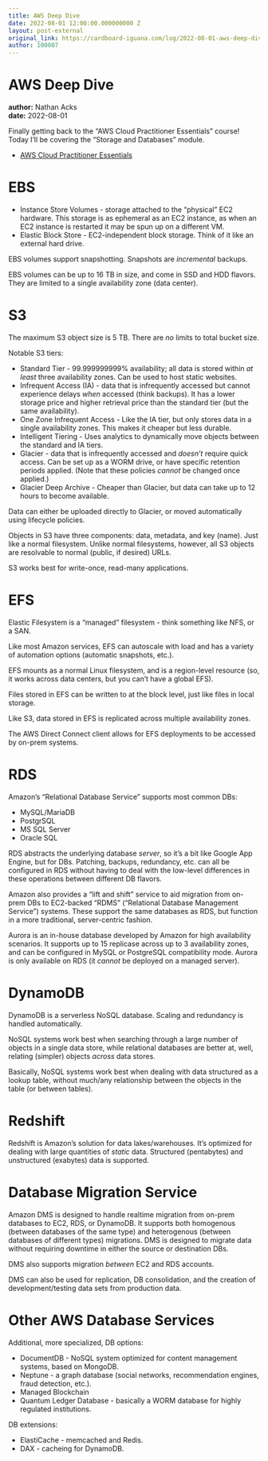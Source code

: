 ```yaml
---
title: AWS Deep Dive
date: 2022-08-01 12:00:00.000000000 Z
layout: post-external
original_link: https://cardboard-iguana.com/log/2022-08-01-aws-deep-dive.html
author: 100007
---
```


# AWS Deep Dive

**author:** Nathan Acks  
**date:** 2022-08-01

Finally getting back to the “AWS Cloud Practitioner Essentials” course! Today I’ll be covering the “Storage and Databases” module.

- [AWS Cloud Practitioner Essentials](https://www.aws.training/learningobject/curriculum?id=27076)

# EBS

- Instance Store Volumes - storage attached to the “physical” EC2 hardware. This storage is as ephemeral as an EC2 instance, as when an EC2 instance is restarted it may be spun up on a different VM.
- Elastic Block Store - EC2-independent block storage. Think of it like an external hard drive.

EBS volumes support snapshotting. Snapshots are _incremental_ backups.

EBS volumes can be up to 16 TB in size, and come in SSD and HDD flavors. They are limited to a single availability zone (data center).

# S3

The maximum S3 object size is 5 TB. There are _no_ limits to total bucket size.

Notable S3 tiers:

- Standard Tier - 99.999999999% availability; all data is stored within _at least_ three availability zones. Can be used to host static websites.
- Infrequent Access (IA) - data that is infrequently accessed but cannot experience delays _when_ accessed (think backups). It has a lower storage price and higher retrieval price than the standard tier (but the same availability).
- One Zone Infrequent Access - Like the IA tier, but only stores data in a single availability zones. This makes it cheaper but less durable.
- Intelligent Tiering - Uses analytics to dynamically move objects between the standard and IA tiers.
- Glacier - data that is infrequently accessed and _doesn’t_ require quick access. Can be set up as a WORM drive, or have specific retention periods applied. (Note that these policies _cannot_ be changed once applied.)
- Glacier Deep Archive - Cheaper than Glacier, but data can take up to 12 hours to become available.

Data can either be uploaded directly to Glacier, or moved automatically using lifecycle policies.

Objects in S3 have three components: data, metadata, and key (name). Just like a normal filesystem. Unlike normal filesystems, however, all S3 objects are resolvable to normal (public, if desired) URLs.

S3 works best for write-once, read-many applications.

# EFS

Elastic Filesystem is a “managed” filesystem - think something like NFS, or a SAN.

Like most Amazon services, EFS can autoscale with load and has a variety of automation options (automatic snapshots, etc.).

EFS mounts as a normal Linux filesystem, and is a region-level resource (so, it works across data centers, but you can’t have a global EFS).

Files stored in EFS can be written to at the block level, just like files in local storage.

Like S3, data stored in EFS is replicated across multiple availability zones.

The AWS Direct Connect client allows for EFS deployments to be accessed by on-prem systems.

# RDS

Amazon’s “Relational Database Service” supports most common DBs:

- MySQL/MariaDB
- PostgrSQL
- MS SQL Server
- Oracle SQL

RDS abstracts the underlying database _server_, so it’s a bit like Google App Engine, but for DBs. Patching, backups, redundancy, etc. can all be configured in RDS without having to deal with the low-level differences in these operations between different DB flavors.

Amazon also provides a “lift and shift” service to aid migration from on-prem DBs to EC2-backed “RDMS” (“Relational Database Management Service”) systems. These support the same databases as RDS, but function in a more traditional, server-centric fashion.

Aurora is an in-house database developed by Amazon for high availability scenarios. It supports up to 15 replicase across up to 3 availability zones, and can be configured in MySQL or PostgreSQL compatibility mode. Aurora is only available on RDS (it _cannot_ be deployed on a managed server).

# DynamoDB

DynamoDB is a serverless NoSQL database. Scaling and redundancy is handled automatically.

NoSQL systems work best when searching through a large number of objects in a single data store, while relational databases are better at, well, relating (simpler) objects _across_ data stores.

Basically, NoSQL systems work best when dealing with data structured as a lookup table, without much/any relationship between the objects in the table (or between tables).

# Redshift

Redshift is Amazon’s solution for data lakes/warehouses. It’s optimized for dealing with large quantities of _static_ data. Structured (pentabytes) and unstructured (exabytes) data is supported.

# Database Migration Service

Amazon DMS is designed to handle realtime migration from on-prem databases to EC2, RDS, or DynamoDB. It supports both homogenous (between databases of the same type) and heterogenous (between databases of different types) migrations. DMS is designed to migrate data without requiring downtime in either the source or destination DBs.

DMS also supports migration _between_ EC2 and RDS accounts.

DMS can also be used for replication, DB consolidation, and the creation of development/testing data sets from production data.

# Other AWS Database Services

Additional, more specialized, DB options:

- DocumentDB - NoSQL system optimized for content management systems, based on MongoDB.
- Neptune - a graph database (social networks, recommendation engines, fraud detection, etc.).
- Managed Blockchain
- Quantum Ledger Database - basically a WORM database for highly regulated institutions.

DB extensions:

- ElastiCache - memcached and Redis.
- DAX - cacheing for DynamoDB.
